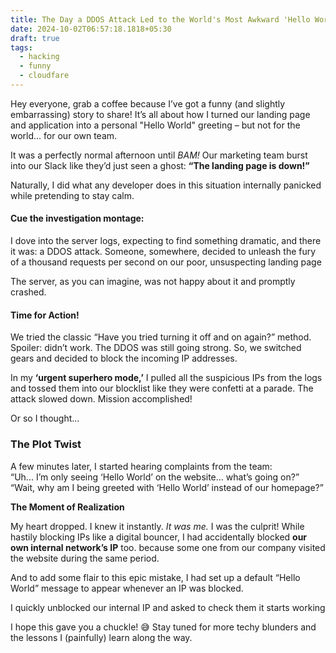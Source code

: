 ```yaml
---
title: The Day a DDOS Attack Led to the World's Most Awkward 'Hello World'
date: 2024-10-02T06:57:18.1818+05:30
draft: true
tags:
  - hacking
  - funny
  - cloudfare
---
```


Hey everyone, grab a coffee because I’ve got a funny (and slightly embarrassing) story to share! It’s all about how I turned our landing page and application into a personal "Hello World" greeting – but not for the world... for our own team.

It was a perfectly normal afternoon until *BAM!* Our marketing team burst into our Slack like they’d just seen a ghost: **“The landing page is down!”**

Naturally, I did what any developer does in this situation internally panicked while pretending to stay calm.

#### **Cue the investigation montage:**  

I dove into the server logs, expecting to find something dramatic, and there it was: a DDOS attack. Someone, somewhere, decided to unleash the fury of a thousand requests per second on our poor, unsuspecting landing page

The server, as you can imagine, was not happy about it and promptly crashed.

#### **Time for Action!** 

We tried the classic “Have you tried turning it off and on again?” method. Spoiler: didn’t work. The DDOS was still going strong. So, we switched gears and decided to block the incoming IP addresses. 

In my **‘urgent superhero mode,’** I pulled all the suspicious IPs from the logs and tossed them into our blocklist like they were confetti at a parade. The attack slowed down. Mission accomplished! 

Or so I thought...

### The Plot Twist 

A few minutes later, I started hearing complaints from the team:  
“Uh... I’m only seeing ‘Hello World’ on the website... what’s going on?”  
“Wait, why am I being greeted with ‘Hello World’ instead of our homepage?”

**The Moment of Realization** 

My heart dropped. I knew it instantly. *It was me.* I was the culprit! While hastily blocking IPs like a digital bouncer, I had accidentally blocked **our own internal network’s IP** too. because some one from our company visited the website during the same period.

And to add some flair to this epic mistake, I had set up a default “Hello World” message to appear whenever an IP was blocked. 

I quickly unblocked our internal IP and asked to check them it starts working 

I hope this gave you a chuckle! 😅 Stay tuned for more techy blunders and the lessons I (painfully) learn along the way.


